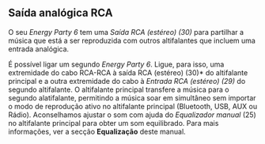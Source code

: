 ## Saída analógica RCA

O seu *Energy Party 6* tem uma *Saída RCA (estéreo) (30)* para partilhar a música que está a ser reproduzida com outros altifalantes que incluem uma entrada analógica.

É possível ligar um segundo *Energy Party 6*. Ligue, para isso, uma extremidade do cabo RCA-RCA à saída RCA (estéreo) (30)* do altifalante principal e a outra extremidade do cabo à *Entrada RCA (estéreo) (29)* do segundo altifalante. O altifalante principal transfere a música para o segundo alatifalante, permitindo a música soar em simultâneo sem importar o modo de reprodução ativo no altifalante principal (Bluetooth, USB, AUX ou Rádio). Aconselhamos ajustar o som com ajuda do *Equalizador manual* (25) no altifalante principal para obter um som equilibrado. Para mais informações, ver a secção **Equalização** deste manual.

